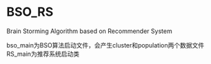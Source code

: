 # BSO_RS
 Brain Storming Algorithm based on Recommender System

bso_main为BSO算法启动文件，会产生cluster和population两个数据文件
RS_main为推荐系统启动类